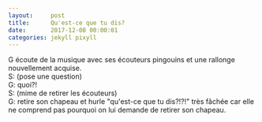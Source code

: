 ```yaml
---
layout:     post
title:      Qu'est-ce que tu dis?
date:       2017-12-08 00:00:01
categories: jekyll pixyll
---
```


G écoute de la musique avec ses écouteurs pingouins et une rallonge nouvellement acquise.   
S: (pose une question)  
G: quoi?!  
S: (mime de retirer les écouteurs)  
G: retire son chapeau et hurle "qu'est-ce que tu dis?!?!" très fâchée car elle ne comprend pas pourquoi on lui demande de retirer son chapeau.
